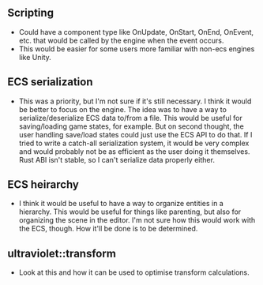 
## Scripting
- Could have a component type like OnUpdate, OnStart, OnEnd, OnEvent, etc. that would be called by the engine when the event occurs.
- This would be easier for some users more familiar with non-ecs engines like Unity.

## ECS serialization
- This was a priority, but I'm not sure if it's still necessary. I think it would be better to focus on the engine.
  The idea was to have a way to serialize/deserialize ECS data to/from a file. This would be useful for saving/loading game states, for example. But on second thought, the user handling save/load states could just use the ECS API to do that.
  If I tried to write a catch-all serialization system, it would be very complex and would probably not be as efficient as the user doing it themselves. Rust ABI isn't stable, so I can't serialize data properly either.

## ECS heirarchy
- I think it would be useful to have a way to organize entities in a hierarchy. This would be useful for things like parenting, but also for organizing the scene in the editor. I'm not sure how this would work with the ECS, though. How it'll
  be done is to be determined.

## ultraviolet::transform
- Look at this and how it can be used to optimise transform calculations.